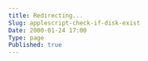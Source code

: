 ```yaml
---
title: Redirecting...
Slug: applescript-check-if-disk-exist
Date: 2000-01-24 17:00
Type: page
Published: true
---
```


<script type="text/javascript">
	var theAddress = "http://lawrenceting.tk/applescript#Disks"
	document.write("Redirecting to " + theAddress);
	window.location = theAddress
</script>